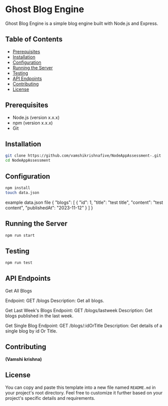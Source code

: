 # Ghost Blog Engine

Ghost Blog Engine is a simple blog engine built with Node.js and Express.

## Table of Contents

- [Prerequisites](#prerequisites)
- [Installation](#installation)
- [Configuration](#configuration)
- [Running the Server](#running-the-server)
- [Testing](#testing)
- [API Endpoints](#api-endpoints)
- [Contributing](#contributing)
- [License](#license)

## Prerequisites

- Node.js (version x.x.x)
- npm (version x.x.x)
- Git

## Installation

   ```bash 
   git clone https://github.com/vamshikrishnafive/NodeAppAssessment-.git
   cd NodeAppAssessment 
   ```
## Configuration

   ```bash
   npm install
   touch data.json
   ```

example data.json file 
{
    "blogs": [
        {
            "id": 1,
            "title": "test title",
            "content": "test content",
            "publishedAt": "2023-11-12"
        }
    ]
}

## Running the Server

```bash
npm run start
```

## Testing

```bash
npm run test
```


## API Endpoints

Get All Blogs

Endpoint: GET /blogs
Description: Get all blogs.

Get Last Week's Blogs
Endpoint: GET /blogs/lastweek
Description: Get blogs published in the last week.

Get Single Blog
Endpoint: GET /blogs/:idOrTitle
Description: Get details of a single blog by id Or Title.

## Contributing

**(Vamshi krishna)**

## License

You can copy and paste this template into a new file named `README.md` in your project's root directory. Feel free to customize it further based on your project's specific details and requirements.
